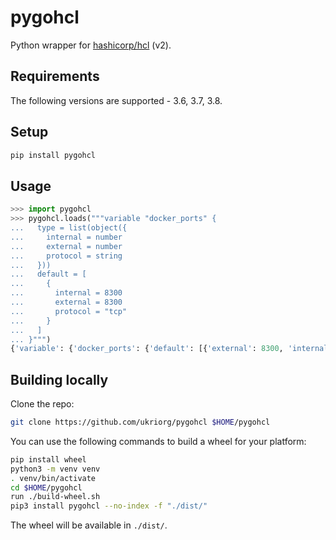 # pygohcl
Python wrapper for [hashicorp/hcl](https://github.com/hashicorp/hcl) (v2).

## Requirements
The following versions are supported - 3.6, 3.7, 3.8.

## Setup
```sh
pip install pygohcl
```

## Usage
```py
>>> import pygohcl
>>> pygohcl.loads("""variable "docker_ports" {
...   type = list(object({
...     internal = number
...     external = number
...     protocol = string
...   }))
...   default = [
...     {
...       internal = 8300
...       external = 8300
...       protocol = "tcp"
...     }
...   ]
... }""")
{'variable': {'docker_ports': {'default': [{'external': 8300, 'internal': 8300, 'protocol': 'tcp'}], 'type': 'list(object({internal=numberexternal=numberprotocol=string}))'}}}
```

## Building locally

Clone the repo:

```sh
git clone https://github.com/ukriorg/pygohcl $HOME/pygohcl
```

You can use the following commands to build a wheel for your platform:
```sh
pip install wheel
python3 -m venv venv
. venv/bin/activate
cd $HOME/pygohcl
run ./build-wheel.sh
pip3 install pygohcl --no-index -f "./dist/"
```


The wheel will be available in `./dist/`.
